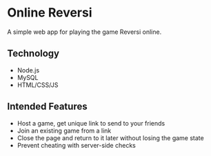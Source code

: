# Online Reversi

A simple web app for playing the game Reversi online.

## Technology

* Node.js
* MySQL
* HTML/CSS/JS

## Intended Features

* Host a game, get unique link to send to your friends
* Join an existing game from a link
* Close the page and return to it later without losing the game state
* Prevent cheating with server-side checks
